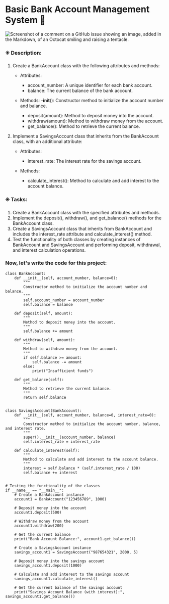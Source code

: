 # Basic Bank Account Management System 🐍

![Screenshot of a comment on a GitHub issue showing an image, added in the Markdown, of an Octocat smiling and raising a tentacle.](https://myoctocat.com/assets/images/base-octocat.svg)

### ✳️ Description:
1. Create a BankAccount class with the following attributes and methods:
   - Attributes:
      - account_number: A unique identifier for each bank account.
      - balance: The current balance of the bank account.
        
   - Methods:
      -__init__(): Constructor method to initialize the account number and balance.
      - deposit(amount): Method to deposit money into the account.
      - withdraw(amount): Method to withdraw money from the account.
      - get_balance(): Method to retrieve the current balance.

2. Implement a SavingsAccount class that inherits from the BankAccount class, with an additional attribute:
   - Attributes:
       - interest_rate: The interest rate for the savings account.
         
   - Methods:
       - calculate_interest(): Method to calculate and add interest to the account balance.
    
### ✳️ Tasks:
1. Create a BankAccount class with the specified attributes and methods.
2. Implement the deposit(), withdraw(), and get_balance() methods for the BankAccount class.
3. Create a SavingsAccount class that inherits from BankAccount and includes the interest_rate attribute and calculate_interest() method.
4. Test the functionality of both classes by creating instances of BankAccount and SavingsAccount and performing deposit, withdrawal, and interest calculation operations.


### Now, let's write the code for this project:
```python4
class BankAccount:
    def __init__(self, account_number, balance=0):
        """
        Constructor method to initialize the account number and balance.
        """
        self.account_number = account_number
        self.balance = balance

    def deposit(self, amount):
        """
        Method to deposit money into the account.
        """
        self.balance += amount

    def withdraw(self, amount):
        """
        Method to withdraw money from the account.
        """
        if self.balance >= amount:
            self.balance -= amount
        else:
            print("Insufficient funds")

    def get_balance(self):
        """
        Method to retrieve the current balance.
        """
        return self.balance


class SavingsAccount(BankAccount):
    def __init__(self, account_number, balance=0, interest_rate=0):
        """
        Constructor method to initialize the account number, balance, and interest rate.
        """
        super().__init__(account_number, balance)
        self.interest_rate = interest_rate

    def calculate_interest(self):
        """
        Method to calculate and add interest to the account balance.
        """
        interest = self.balance * (self.interest_rate / 100)
        self.balance += interest


# Testing the functionality of the classes
if __name__ == "__main__":
    # Create a BankAccount instance
    account1 = BankAccount("123456789", 1000)
    
    # Deposit money into the account
    account1.deposit(500)
    
    # Withdraw money from the account
    account1.withdraw(200)
    
    # Get the current balance
    print("Bank Account Balance:", account1.get_balance())
    
    # Create a SavingsAccount instance
    savings_account1 = SavingsAccount("987654321", 2000, 5)
    
    # Deposit money into the savings account
    savings_account1.deposit(1000)
    
    # Calculate and add interest to the savings account
    savings_account1.calculate_interest()
    
    # Get the current balance of the savings account
    print("Savings Account Balance (with interest):", savings_account1.get_balance())

```
